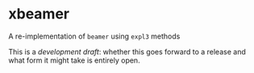 # xbeamer

A re-implementation of `beamer` using `expl3` methods

This is a *development draft*: whether this goes forward to a release and what
form it might take is entirely open.
